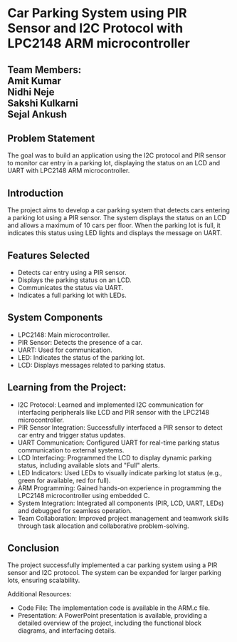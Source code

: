 # Car Parking System using PIR Sensor and I2C Protocol with LPC2148 ARM microcontroller

## **Team Members**: <br> Amit Kumar<br> Nidhi Neje<br> Sakshi Kulkarni<br> Sejal Ankush

## Problem Statement
The goal was to build an application using the I2C protocol and PIR sensor to monitor car entry in a parking lot, displaying the status on an LCD and UART with LPC2148 ARM microcontroller.

## Introduction
The project aims to develop a car parking system that detects cars entering a parking lot using a PIR sensor. The system displays the status on an LCD and allows a maximum of 10 cars per floor. When the parking lot is full, it indicates this status using LED lights and displays the message on UART.

## Features Selected
  - Detects car entry using a PIR sensor.
  - Displays the parking status on an LCD.
  - Communicates the status via UART.
  - Indicates a full parking lot with LEDs.

## System Components
  - LPC2148: Main microcontroller.
  - PIR Sensor: Detects the presence of a car.
  - UART: Used for communication.
  - LED: Indicates the status of the parking lot.
  - LCD: Displays messages related to parking status.

## Learning from the Project:
- I2C Protocol: Learned and implemented I2C communication for interfacing peripherals like LCD and PIR sensor with the LPC2148 microcontroller.
- PIR Sensor Integration: Successfully interfaced a PIR sensor to detect car entry and trigger status updates.
- UART Communication: Configured UART for real-time parking status communication to external systems.
- LCD Interfacing: Programmed the LCD to display dynamic parking status, including available slots and "Full" alerts.
- LED Indicators: Used LEDs to visually indicate parking lot status (e.g., green for available, red for full).
- ARM Programming: Gained hands-on experience in programming the LPC2148 microcontroller using embedded C.
- System Integration: Integrated all components (PIR, LCD, UART, LEDs) and debugged for seamless operation.
- Team Collaboration: Improved project management and teamwork skills through task allocation and collaborative problem-solving.

## Conclusion
The project successfully implemented a car parking system using a PIR sensor and I2C protocol. The system can be expanded for larger parking lots, ensuring scalability.

Additional Resources:

- Code File: The implementation code is available in the ARM.c file.
- Presentation: A PowerPoint presentation is available, providing a detailed overview of the project, including the functional block diagrams, and interfacing details.
